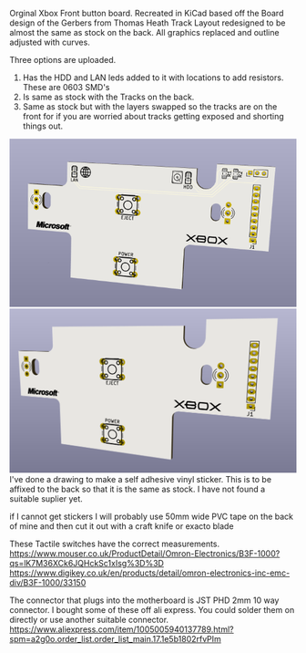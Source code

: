 Orginal Xbox Front button board. 
Recreated in KiCad based off the Board design of the Gerbers from Thomas Heath
Track Layout redesigned to be almost the same as stock on the back.
All graphics replaced and outline adjusted with curves.

Three options are uploaded.
1. Has the HDD and LAN leds added to it with locations to add resistors. These are 0603 SMD's 
2. Is same as stock with the Tracks on the back.
3. Same as stock but with the layers swapped so the tracks are on the front for if you are worried about tracks getting exposed and shorting things out.
  
![alt text](https://github.com/ChrisGPlugs/OGXBOX_Front_Buttons/blob/main/XBox%20button%20board/Button%20Board%20with%20HDD%20and%20LAN.png?raw=true)
![alt text](https://github.com/ChrisGPlugs/OGXBOX_Front_Buttons/blob/main/XBox%20button%20board%20-%20no%20HDD-LAN/XBox%20Button%20Board_no%20HDD%20LAN.png?raw=true)
I've done a drawing to make a self adhesive vinyl sticker. This is to be affixed to the back so that it is the same as stock. 
I have not found a suitable suplier yet. 

if I cannot get stickers I will probably use 50mm wide PVC tape on the back of mine and then cut it out with a craft knife or exacto blade

These Tactile switches have the correct measurements.
https://www.mouser.co.uk/ProductDetail/Omron-Electronics/B3F-1000?qs=lK7M36XCk6JQHckSc1xIsg%3D%3D
https://www.digikey.co.uk/en/products/detail/omron-electronics-inc-emc-div/B3F-1000/33150

The connector that plugs into the motherboard is JST PHD 2mm 10 way connector.
I bought some of these off ali express. You could solder them on directly or use another suitable connector.
https://www.aliexpress.com/item/1005005940137789.html?spm=a2g0o.order_list.order_list_main.17.1e5b1802rfvPIm

